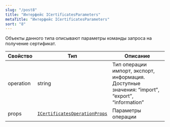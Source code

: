 ```yaml
---
slug: "/post8"
title: "Интерфейс ICertificatesParameters"
metaTitle: "Интерфейс ICertificatesParameters"
sort: "8"
---
```



Объекты данного типа описывают параметры команды запроса на получение сертификат.

| Свойство | Тип | Описание |
| --- | --- | --- |
| operation | string | Тип операции импорт, экспорт, информация. Доступные значения: “import”, “export”, “information” |
| props | [`ICertificatesOperationProps`](./09-ICertificatesOperationProps.md) | Параметры операции |
